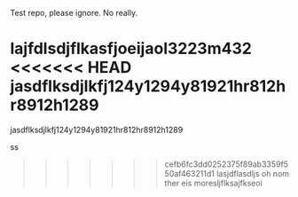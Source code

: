 Test repo, please ignore.
No really.

lajfdlsdjflkasfjoeijaol3223m432
<<<<<<< HEAD
jasdflksdjlkfj124y1294y81921hr812hr8912h1289
=======

jasdflksdjlkfj124y1294y81921hr812hr8912h1289


ss
>>>>>>> cefb6fc3dd0252375f89ab3359f550af463211d1
lasjdflasdljs
oh nom ther eis moresljflksajfkseoi
